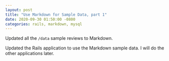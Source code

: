 ```yaml
---
layout: post
title: "Use Markdown for Sample Data, part 1"
date: 2020-09-30 01:50:00 -0800
categories: rails, markdown, mysql
---
```

Updated all the `/data` sample reviews to Markdown.

Updated the Rails application to use the Markdown sample data.  I will do the
other applications later.
